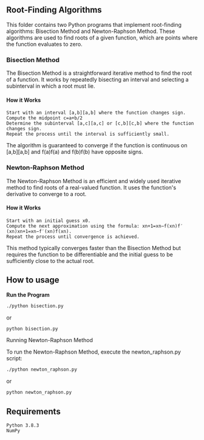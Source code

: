 ## Root-Finding Algorithms 

This folder contains two Python programs that implement root-finding algorithms: Bisection Method and Newton-Raphson Method. These algorithms are used to find roots of a given function, which are points where the function evaluates to zero.

### Bisection Method

The Bisection Method is a straightforward iterative method to find the root of a function. It works by repeatedly bisecting an interval and selecting a subinterval in which a root must lie.
#### How it Works

    Start with an interval [a,b][a,b] where the function changes sign.
    Compute the midpoint c=a+b/2
    Determine the subinterval [a,c][a,c] or [c,b][c,b] where the function changes sign.
    Repeat the process until the interval is sufficiently small.

The algorithm is guaranteed to converge if the function is continuous on [a,b][a,b] and f(a)f(a) and f(b)f(b) have opposite signs.

### Newton-Raphson Method

The Newton-Raphson Method is an efficient and widely used iterative method to find roots of a real-valued function. It uses the function's derivative to converge to a root.
#### How it Works

    Start with an initial guess x0​.
    Compute the next approximation using the formula: xn+1=xn−f(xn)f′(xn)xn+1​=xn​−f′(xn​)f(xn​)​.
    Repeat the process until convergence is achieved.

This method typically converges faster than the Bisection Method but requires the function to be differentiable and the initial guess to be sufficiently close to the actual root.

## How to usage

 **Run the Program**
```bash
./python bisection.py
```
or

```bash
python bisection.py
```

Running Newton-Raphson Method

To run the Newton-Raphson Method, execute the newton_raphson.py script:

```bash
./python newton_raphson.py
```
or

```bash
python newton_raphson.py
```


## Requirements

    Python 3.8.3
    NumPy 

    

